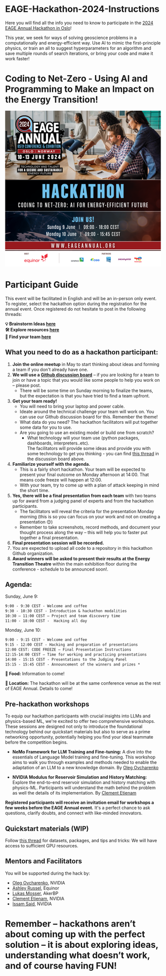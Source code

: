 # EAGE-Hackathon-2024-Instructions
Here you will find all the info you need to know to participate in the [2024 EAGE Annual Hackathon in Oslo](https://eageannual.org/hackathon/)! 

This year, we seek for ways of solving geoscience problems in a computationally and energy-efficient way. Use AI to mimic the first-principle physics, or train an all to suggest hyperparameters for an algorithm and save multiple rounds of search iterations, or bring your code and make it work faster!

# Coding to Net-Zero - Using AI and Programming to Make an Impact on the Energy Transition!
![](https://github.com/EAGE-Annual-Hackathon/EAGE-Hackathon-2024-Instructions/blob/main/23048-osl24_promo_package_sm_banner_1200x1200px18.png?raw=true)

# Participant Guide

This event will be facilitated in English and will be an in-person only event. To register, select the hackathon option during the registration for the annual event. Once registered do not hesitate to post in the following threads:

**💡 Brainstorm Ideas [here](https://github.com/orgs/EAGE-Annual-Hackathon/discussions/11)**<br>
**🛠️ Explore resources [here](https://github.com/orgs/EAGE-Annual-Hackathon/discussions/13)**<br>
**📣 Find your team [here](https://github.com/orgs/EAGE-Annual-Hackathon/discussions/12)**


## What you need to do as a hackathon participant:
1.  **Join the online meetup** in May to start thinking about ideas and forming a team if you don't already have one.
2.  **We will use a [Github discussion board](https://github.com/orgs/EAGE-Annual-Hackathon/discussions/12)** – if you are looking for a team to join or have a topic that you would like some people to help you work on – please post.
    - There will be some time on Sunday morning to finalize the teams, but the expectation is that you have tried to find a team upfront.
3. **Get your team ready!**
    - You will need to bring your laptop and power cable.
    - Ideate around the technical challenge your team will work on.  You can use our Github discussion board for this.  Remember the theme!
    - What data do you need?  The hackathon facilitators will put together some data for you to use.
    - Are you going to use an existing model or build one from scratch?
        - What technology will your team use (python packages, dashboards, interpreters..etc).  
The facilitators will provide some ideas and provide you with some technology to get you thinking - you can find [this thread](https://github.com/orgs/EAGE-Annual-Hackathon/discussions/11) in the discussion board above.
3. **Familiarize yourself with the agenda.**
    - This is a fairly short hackathon.  Your team will be expected to present your final outcome on Monday afternoon at 14:00.  That means code freeze will happen at 12:00.
    - With your team, try to come up with a plan of attack keeping in mind the short time.
4. **Yes, there will be a final presentation from each team** with two teams up for award from a judging panel of experts and from the hackathon participants.
    - The facilitators will reveal the criteria for the presentation Monday morning (this is so you can focus on your work and not on creating a presentation 😊)
    - Remember to take screenshots, record methods, and document your thought process along the way – this will help you to faster put together a final presentation.
5. **Final presentation session will be recorded.**
6. You are expected to upload all code to a repository in this hackathon Github organization.
7. **Award winners will be asked to present their results at the Energy Transition Theatre** within the main exhibition floor during the conference - schedule to be announced soon!.

## Agenda:
Sunday, June 9:
```
9:00 - 9:30 CEST - Welcome and coffee
9:30 - 10:30 CEST - Introduction & hackathon modalities
10:30 – 11:00 CEST – Project and team discovery time
11:00 - 18:00 CEST -  Hacking all day
```
 
Monday, June 10:
```
9:00 - 9:15 CEST - Welcome and coffee
9:15 - 12:00 CEST - Hacking and preparation of presentations
12:00 CEST: CODE FREEZE – Final Presentation Instructions
12:15-14:00 CEST – Time for working and practicing presentations
14:00 - 15:15 CEST - Presentations to the Judging Panel 
15:15 - 15:45 CEST - Announcement of the winners and prizes *
```
**🍔 Food:** Information to come!

**📍 Location:** The hackathon will be at the same conference venue as the rest of EAGE Annual.  Details to come!

## Pre-hackathon workshops
To equip our hackathon participants with crucial insights into LLMs and physics-based ML, we're excited to offer two comprehensive workshops. These sessions are designed not only to introduce the foundational technology behind our quickstart materials but also to serve as a prime networking opportunity, potentially helping you find your ideal teammate before the competition begins.

* **NeMo Framework for LLM Training and Fine-tuning:** A dive into the essentials of Language Model training and fine-tuning. This workshop aims to walk you through examples and methods needed to enable the adaptation of an LLM to a new knowledge domain. By [Oleg Ovcharenko](https://www.linkedin.com/in/ovcharenkoo/?originalSubdomain=ae)
<!-- **When:** June 5 [Wed, 1h]  -->

   * **NVIDIA Modulus for Reservoir Simulation and History Matching:** Explore the end-to-end reservoir simulation and history matching with physics-ML. Participants will understand the math behind the problem as well the details of its implementation. By [Clement Etienam](https://uk.linkedin.com/in/clement-etienam-ph-d-2aa66661)
<!-- **When:** June 6 [Thu, 1h]  -->

**Registered participants will receive an invitation email for workshops a few weeks before the EAGE Annual event.** It's a perfect chance to ask questions, clarify doubts, and connect with like-minded innovators.


## Quickstart materials (WIP)
Follow [this thread](https://github.com/orgs/EAGE-Annual-Hackathon/discussions/13) for datasets, packages, and tips and tricks:
We will have access to sufficient GPU resources. 

## Mentors and Facilitators
You will be supported during the hack by:
- [Oleg Ovcharenko](https://www.linkedin.com/in/ovcharenkoo/?originalSubdomain=ae), NVIDIA
- [Ashley Russel](https://www.linkedin.com/in/ashley-russell-9a537188/), Equinor
- [Lukas Mosser](https://www.linkedin.com/search/results/all/?fetchDeterministicClustersOnly=true&heroEntityKey=urn%3Ali%3Afsd_profile%3AACoAAAZcpMABZcIDxFHdPxctYj15IlFpxvfX12A&keywords=lukas%20mosser&origin=RICH_QUERY_SUGGESTION&position=0&searchId=3e974185-0610-45f2-af55-c2fe22612371&sid=Xg4&spellCorrectionEnabled=false), AkerBP
- [Clement Etienam](https://uk.linkedin.com/in/clement-etienam-ph-d-2aa66661), NVIDIA
- [Issam Said](https://www.linkedin.com/in/issamsaid/), NVIDIA


# Remember – hackathons aren’t about coming up with the perfect solution – it is about exploring ideas, understanding what doesn’t work, and of course having FUN!
